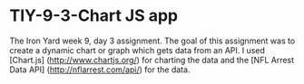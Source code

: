 # TIY-9-3-Chart JS app


The Iron Yard week 9, day 3 assignment. The goal of this assignment was to create a dynamic chart or graph which gets data from an API.  I used [Chart.js] (http://www.chartjs.org/) for charting the data and the [NFL Arrest Data API] (http://nflarrest.com/api/) for the data.